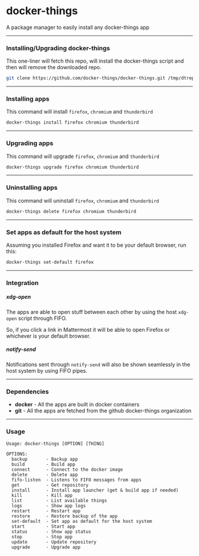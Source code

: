 # docker-things

A package manager to easily install any docker-things app

--------------------------------------------------------------------------------

### Installing/Upgrading docker-things

This one-liner will fetch this repo, will install the docker-things script and then will remove the downloaded repo.

```sh
git clone https://github.com/docker-things/docker-things.git /tmp/dtrepo && bash /tmp/dtrepo/docker-things.sh self-install && rm -rf /tmp/dtrepo
```

--------------------------------------------------------------------------------

### Installing apps

This command will install `firefox`, `chromium` and `thunderbird`

```sh
docker-things install firefox chromium thunderbird
```

--------------------------------------------------------------------------------

### Upgrading apps

This command will upgrade `firefox`, `chromium` and `thunderbird`

```sh
docker-things upgrade firefox chromium thunderbird
```

--------------------------------------------------------------------------------

### Uninstalling apps

This command will uninstall `firefox`, `chromium` and `thunderbird`

```sh
docker-things delete firefox chromium thunderbird
```

--------------------------------------------------------------------------------

### Set apps as default for the host system

Assuming you installed Firefox and want it to be your default browser, run this:

```sh
docker-things set-default firefox
```

--------------------------------------------------------------------------------

### Integration

##### xdg-open

The apps are able to open stuff between each other by using the host `xdg-open` script through FIFO.

So, if you click a link in Mattermost it will be able to open Firefox or whichever is your default browser.

##### notify-send

Notifications sent through `notify-send` will also be shown seamlessly in the host system by using FIFO pipes.

--------------------------------------------------------------------------------

### Dependencies

 - **docker** - All the apps are built in docker containers
 - **git**    - All the apps are fetched from the github docker-things organization

--------------------------------------------------------------------------------

### Usage

```
Usage: docker-things [OPTION] [THING]

OPTIONS:
  backup       - Backup app
  build        - Build app
  connect      - Connect to the docker image
  delete       - Delete app
  fifo-listen  - Listens to FIFO messages from apps
  get          - Get repository
  install      - Install app launcher (get & build app if needed)
  kill         - Kill app
  list         - List available things
  logs         - Show app logs
  restart      - Restart app
  restore      - Restore backup of the app
  set-default  - Set app as default for the host system
  start        - Start app
  status       - Show app status
  stop         - Stop app
  update       - Update repository
  upgrade      - Upgrade app
```

